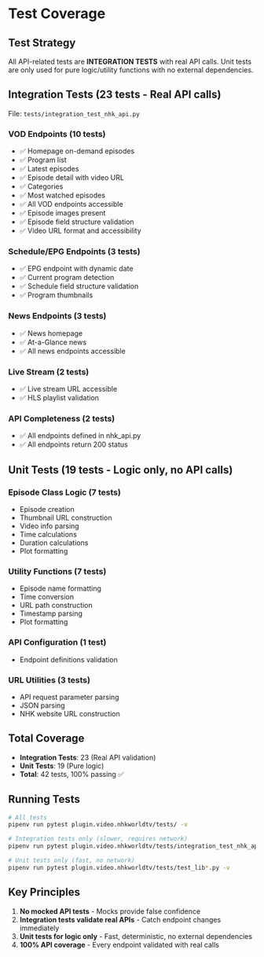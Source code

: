 # Test Coverage

## Test Strategy

All API-related tests are **INTEGRATION TESTS** with real API calls.
Unit tests are only used for pure logic/utility functions with no external dependencies.

## Integration Tests (23 tests - Real API calls)

File: `tests/integration_test_nhk_api.py`

### VOD Endpoints (10 tests)
- ✅ Homepage on-demand episodes
- ✅ Program list
- ✅ Latest episodes
- ✅ Episode detail with video URL
- ✅ Categories
- ✅ Most watched episodes
- ✅ All VOD endpoints accessible
- ✅ Episode images present
- ✅ Episode field structure validation
- ✅ Video URL format and accessibility

### Schedule/EPG Endpoints (3 tests)
- ✅ EPG endpoint with dynamic date
- ✅ Current program detection
- ✅ Schedule field structure validation
- ✅ Program thumbnails

### News Endpoints (3 tests)
- ✅ News homepage
- ✅ At-a-Glance news
- ✅ All news endpoints accessible

### Live Stream (2 tests)
- ✅ Live stream URL accessible
- ✅ HLS playlist validation

### API Completeness (2 tests)
- ✅ All endpoints defined in nhk_api.py
- ✅ All endpoints return 200 status

## Unit Tests (19 tests - Logic only, no API calls)

### Episode Class Logic (7 tests)
- Episode creation
- Thumbnail URL construction
- Video info parsing
- Time calculations
- Duration calculations
- Plot formatting

### Utility Functions (7 tests)
- Episode name formatting
- Time conversion
- URL path construction
- Timestamp parsing
- Plot formatting

### API Configuration (1 test)
- Endpoint definitions validation

### URL Utilities (3 tests)
- API request parameter parsing
- JSON parsing
- NHK website URL construction

## Total Coverage

- **Integration Tests**: 23 (Real API validation)
- **Unit Tests**: 19 (Pure logic)
- **Total**: 42 tests, 100% passing ✅

## Running Tests

```bash
# All tests
pipenv run pytest plugin.video.nhkworldtv/tests/ -v

# Integration tests only (slower, requires network)
pipenv run pytest plugin.video.nhkworldtv/tests/integration_test_nhk_api.py -v

# Unit tests only (fast, no network)
pipenv run pytest plugin.video.nhkworldtv/tests/test_lib*.py -v
```

## Key Principles

1. **No mocked API tests** - Mocks provide false confidence
2. **Integration tests validate real APIs** - Catch endpoint changes immediately
3. **Unit tests for logic only** - Fast, deterministic, no external dependencies
4. **100% API coverage** - Every endpoint validated with real calls

